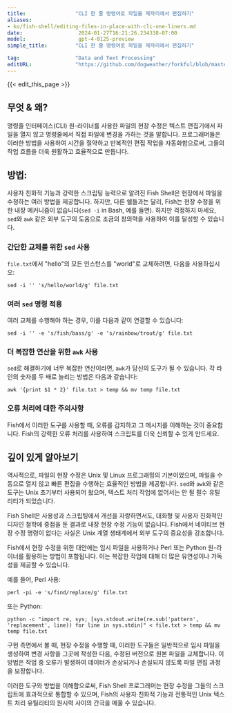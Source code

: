 ```yaml
---
title:                "CLI 한 줄 명령어로 파일을 제자리에서 편집하기"
aliases:
- ko/fish-shell/editing-files-in-place-with-cli-one-liners.md
date:                  2024-01-27T16:21:26.234338-07:00
model:                 gpt-4-0125-preview
simple_title:         "CLI 한 줄 명령어로 파일을 제자리에서 편집하기"

tag:                  "Data and Text Processing"
editURL:              "https://github.com/dogweather/forkful/blob/master/content/ko/fish-shell/editing-files-in-place-with-cli-one-liners.md"
---
```


{{< edit_this_page >}}

## 무엇 & 왜?

명령줄 인터페이스(CLI) 원-라이너를 사용한 파일의 현장 수정은 텍스트 편집기에서 파일을 열지 않고 명령줄에서 직접 파일에 변경을 가하는 것을 말합니다. 프로그래머들은 이러한 방법을 사용하여 시간을 절약하고 반복적인 편집 작업을 자동화함으로써, 그들의 작업 흐름을 더욱 원활하고 효율적으로 만듭니다.

## 방법:

사용자 친화적 기능과 강력한 스크립팅 능력으로 알려진 Fish Shell은 현장에서 파일을 수정하는 여러 방법을 제공합니다. 하지만, 다른 쉘들과는 달리, Fish는 현장 수정을 위한 내장 메커니즘이 없습니다(`sed -i` in Bash, 예를 들면). 하지만 걱정하지 마세요, `sed`와 `awk` 같은 외부 도구의 도움으로 조금의 창의력을 사용하여 이를 달성할 수 있습니다.

### 간단한 교체를 위한 `sed` 사용
`file.txt`에서 "hello"의 모든 인스턴스를 "world"로 교체하려면, 다음을 사용하십시오:
```Fish Shell
sed -i '' 's/hello/world/g' file.txt
```

### 여러 `sed` 명령 적용
여러 교체를 수행해야 하는 경우, 이를 다음과 같이 연결할 수 있습니다:
```Fish Shell
sed -i '' -e 's/fish/bass/g' -e 's/rainbow/trout/g' file.txt
```

### 더 복잡한 연산을 위한 `awk` 사용
`sed`로 해결하기에 너무 복잡한 연산이라면, `awk`가 당신의 도구가 될 수 있습니다. 각 라인의 숫자를 두 배로 늘리는 방법은 다음과 같습니다:
```Fish Shell
awk '{print $1 * 2}' file.txt > temp && mv temp file.txt
```

### 오류 처리에 대한 주의사항
Fish에서 이러한 도구를 사용할 때, 오류를 감지하고 그 메시지를 이해하는 것이 중요합니다. Fish의 강력한 오류 처리를 사용하여 스크립트를 더욱 신뢰할 수 있게 만드세요.

## 깊이 있게 알아보기

역사적으로, 파일의 현장 수정은 Unix 및 Linux 프로그래밍의 기본이었으며, 파일을 수동으로 열지 않고 빠른 편집을 수행하는 효율적인 방법을 제공합니다. `sed`와 `awk`와 같은 도구는 Unix 초기부터 사용되어 왔으며, 텍스트 처리 작업에 없어서는 안 될 필수 유틸리티가 되었습니다.

Fish Shell은 사용성과 스크립팅에서 개선을 자랑하면서도, 대화형 및 사용자 친화적인 디자인 철학에 중점을 둔 결과로 내장 현장 수정 기능이 없습니다. Fish에서 네이티브 현장 수정 명령이 없다는 사실은 Unix 계열 생태계에서 외부 도구의 중요성을 강조합니다.

Fish에서 현장 수정을 위한 대안에는 임시 파일을 사용하거나 Perl 또는 Python 원-라이너를 활용하는 방법이 포함됩니다. 이는 복잡한 작업에 대해 더 많은 유연성이나 가독성을 제공할 수 있습니다.

예를 들어, Perl 사용:
```Fish Shell
perl -pi -e 's/find/replace/g' file.txt
```
또는 Python:
```Fish Shell
python -c "import re, sys; [sys.stdout.write(re.sub('pattern', 'replacement', line)) for line in sys.stdin]" < file.txt > temp && mv temp file.txt
```

구현 측면에서 볼 때, 현장 수정을 수행할 때, 이러한 도구들은 일반적으로 임시 파일을 생성하여 변경 사항을 그곳에 작성한 다음, 수정된 버전으로 원본 파일을 교체합니다. 이 방법은 작업 중 오류가 발생하여 데이터가 손상되거나 손실되지 않도록 파일 편집 과정을 보장합니다.

이러한 도구와 방법을 이해함으로써, Fish Shell 프로그래머는 현장 수정을 그들의 스크립트에 효과적으로 통합할 수 있으며, Fish의 사용자 친화적 기능과 전통적인 Unix 텍스트 처리 유틸리티의 원시력 사이의 간극을 메울 수 있습니다.
